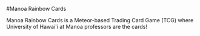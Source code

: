 #Manoa Rainbow Cards

Manoa Rainbow Cards is a Meteor-based Trading Card Game (TCG) where University of Hawai'i at Manoa professors are the cards!


